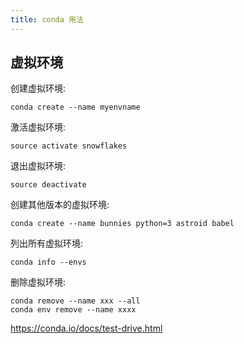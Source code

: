 ```yaml
---
title: conda 用法
---
```


## 虚拟环境

创建虚拟环境:

    conda create --name myenvname

激活虚拟环境:

    source activate snowflakes

退出虚拟环境:

    source deactivate

创建其他版本的虚拟环境:

    conda create --name bunnies python=3 astroid babel

列出所有虚拟环境:

    conda info --envs

删除虚拟环境:

    conda remove --name xxx --all
    conda env remove --name xxxx

https://conda.io/docs/test-drive.html
